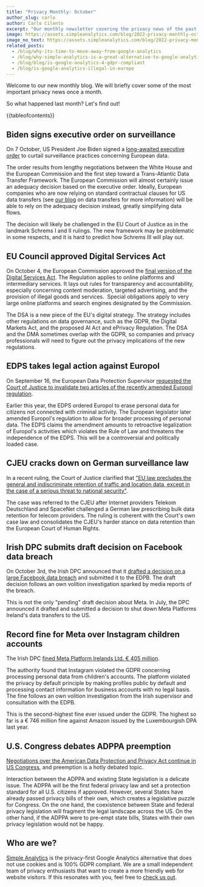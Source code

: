 ```yaml
---
title: "Privacy Monthly: October"
author_slug: carlo
author: Carlo Cilento
excerpt: "Our monthly newsletter covering the privacy news of the past month"
image: https://assets.simpleanalytics.com/blog/2022-privacy-monthly-october-2022/social-image-privacy-monthly-october-2022.png
image_no_text: https://assets.simpleanalytics.com/blog/2022-privacy-monthly-october-2022/social-image-privacy-monthly-october-2022.png
related_posts:
  - /blog/why-its-time-to-move-away-from-google-analytics
  - /blog/why-simple-analytics-is-a-great-alternative-to-google-analytics
  - /blog/blog/is-google-analytics-4-gdpr-compliant
  - /blog/is-google-analytics-illegal-in-europe
---
```


Welcome to our new monthly blog. We will briefly cover some of the most important privacy news once a month.

So what happened last month? Let's find out!

{{tableofcontents}}

## Biden signs executive order on surveillance

On 7 October, US President Joe Biden signed a [long-awaited executive order](https://www.whitehouse.gov/briefing-room/statements-releases/2022/10/07/fact-sheet-president-biden-signs-executive-order-to-implement-the-european-union-u-s-data-privacy-framework/) to curtail surveillance practices concerning European data.

The order results from lengthy negotiations between the White House and the European Commission and the first step toward a Trans-Atlantic Data Transfer Framework. The European Commission will almost certainly issue an adequacy decision based on the executive order. Ideally, European companies who are now relying on standard contractual clauses for US data transfers (see [our blog](https://docs.google.com/document/d/1eBoMg09afZIZPTVekyehMcGSoeWbOBrzzJh7PsahzKc/edit) on data transfers for more information) will be able to rely on the adequacy decision instead, greatly simplifying data flows.

The decision will likely be challenged in the EU Court of Justice as in the landmark Schrems I and II rulings. The new framework may be problematic in some respects, and it is hard to predict how Schrems III will play out.

## EU Council approved Digital Services Act

On October 4, the European Commission approved the [final version of the Digital Services Act](https://www.consilium.europa.eu/en/press/press-releases/2022/10/04/dsa-council-gives-final-approval-to-the-protection-of-users-rights-online/). The Regulation applies to online platforms and intermediary services. It lays out rules for transparency and accountability, especially concerning content moderation, targeted advertising, and the provision of illegal goods and services.  Special obligations apply to very large online platforms and search engines designated by the Commission.

The DSA is a new piece of the EU's digital strategy. The strategy includes other regulations on data governance, such as the GDPR, the Digital Markets Act, and the proposed AI Act and ePrivacy Regulation. The DSA and the DMA sometimes overlap with the GDPR, so companies and privacy professionals will need to figure out the privacy implications of the new regulations.

## EDPS takes legal action against Europol

On September 16, the European Data Protection Supervisor [requested the Court of Justice to invalidate two articles of the recently amended Europol regulation](https://edps.europa.eu/press-publications/press-news/press-releases/2022/edps-takes-legal-action-new-europol-regulation-puts-rule-law-and-edps-independence-under-threat_en).

Earlier this year, the EDPS ordered Europol to erase personal data for citizens not connected with criminal activity. The European legislator later amended Europol's regulation to allow for broader processing of personal data. The EDPS claims the amendment amounts to retroactive legalization of Europol's activities which violates the Rule of Law and threatens the independence of the EDPS. This will be a controversial and politically loaded case.

## CJEU cracks down on German surveillance law

In a recent ruling, the Court of Justice clarified that ["EU law precludes the general and indiscriminate retention of traffic and location data, except in the case of a serious threat to national security"](https://curia.europa.eu/jcms/upload/docs/application/pdf/2022-09/cp220156en.pdf).

The case was referred to the CJEU after Internet providers Telekom Deutschland and SpaceNet challenged a German law prescribing bulk data retention for telecom providers. The ruling is coherent with the Court's own case law and consolidates the CJEU's harder stance on data retention than the European Court of Human Rights.

## Irish DPC submits draft decision on Facebook data breach

On October 3rd, the Irish DPC announced that it [drafted a decision on a large Facebook data breach](https://www.dataprotection.ie/en/news-media/Irish-DPC-submits-Article-60-draft-decision-on-inquiry-into-Meta) and submitted it to the EDPB. The draft decision follows an own volition investigation sparked by media reports of the breach.

This is not the only "pending" draft decision about Meta. In July, the DPC announced it drafted and submitted a decision to shut down Meta Platforms Ireland's data transfers to the US.

## Record fine for Meta over Instagram children accounts

The Irish DPC [fined Meta Platform Irelands Ltd. € 405 million](https://edpb.europa.eu/news/news/2022/record-fine-instagram-following-edpb-intervention_en).

The authority found that Instagram violated the GDPR concerning processing personal data from children's accounts. The platform violated the privacy by default principle by making profiles public by default and processing contact information for business accounts with no legal basis. The fine follows an own volition investigation from the Irish supervisor and consultation with the EDPB.

This is the second-highest fine ever issued under the GDPR. The highest so far is a € 746 million fine against Amazon issued by the Luxembourgish DPA last year.

## U.S. Congress debates ADPPA preemption

[Negotiations over the American Data Protection and Privacy Act continue in US Congress](https://iapp.org/news/a/state-level-views-on-proposed-adppa-preemption-come-into-focus/), and preemption is a hotly debated topic.

Interaction between the ADPPA and existing State legislation is a delicate issue. The ADPPA will be the first federal privacy law and set a protection standard for all U.S. citizens if approved. However, several States have already passed privacy bills of their own, which creates a legislative puzzle for Congress. On the one hand, the coexistence between State and federal privacy legislation will fragment the legal landscape across the US. On the other hand, if the ADPPA were to pre-empt state bills, States with their own privacy legislation would not be happy.

## Who are we? 

[Simple Analytics](https://www.simpleanalytics.com/) is the privacy-first Google Analytics alternative that does not use cookies and is 100% GDPR compliant. We are a small independent team of privacy enthusiasts that want to create a more friendly web for website visitors. If this resonates with you, feel free to [check us out](https://simpleanalytics.com/simpleanalytics.com).
